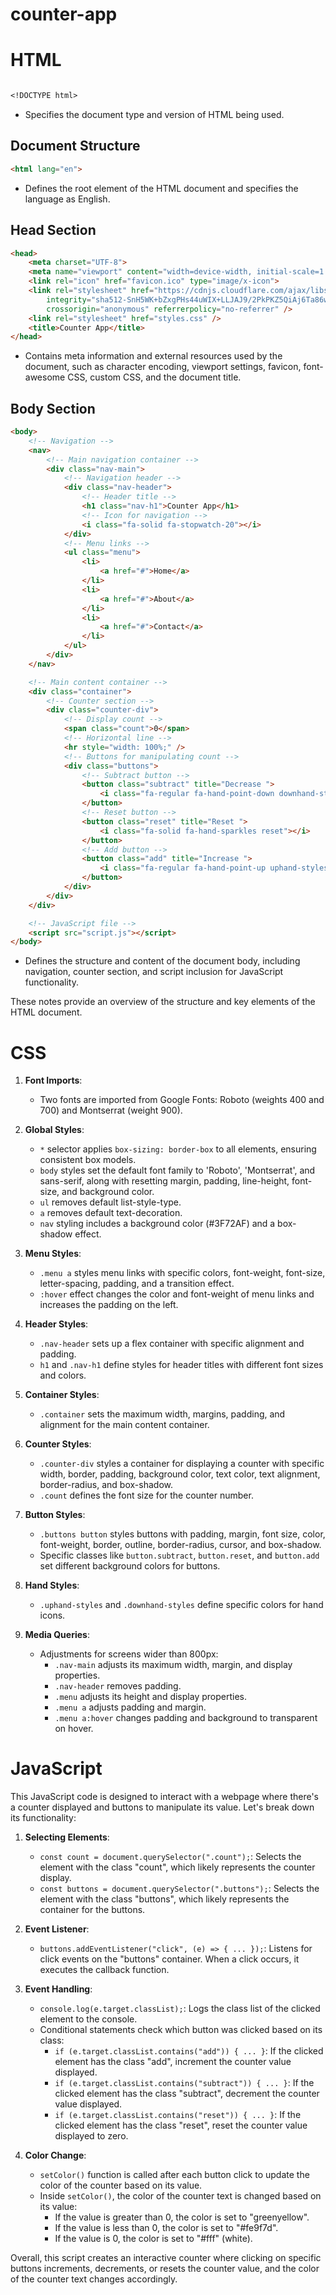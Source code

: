 # counter-app  

# HTML 
```markdown

<!DOCTYPE html>
```
- Specifies the document type and version of HTML being used.

## Document Structure
```html
<html lang="en">
```
- Defines the root element of the HTML document and specifies the language as English.

## Head Section
```html
<head>
    <meta charset="UTF-8">
    <meta name="viewport" content="width=device-width, initial-scale=1.0">
    <link rel="icon" href="favicon.ico" type="image/x-icon">
    <link rel="stylesheet" href="https://cdnjs.cloudflare.com/ajax/libs/font-awesome/6.5.2/css/all.min.css"
        integrity="sha512-SnH5WK+bZxgPHs44uWIX+LLJAJ9/2PkPKZ5QiAj6Ta86w+fsb2TkcmfRyVX3pBnMFcV7oQPJkl9QevSCWr3W6A=="
        crossorigin="anonymous" referrerpolicy="no-referrer" />
    <link rel="stylesheet" href="styles.css" />
    <title>Counter App</title>
</head>
```
- Contains meta information and external resources used by the document, such as character encoding, viewport settings, favicon, font-awesome CSS, custom CSS, and the document title.

## Body Section
```html
<body>
    <!-- Navigation -->
    <nav>
        <!-- Main navigation container -->
        <div class="nav-main">
            <!-- Navigation header -->
            <div class="nav-header">
                <!-- Header title -->
                <h1 class="nav-h1">Counter App</h1>
                <!-- Icon for navigation -->
                <i class="fa-solid fa-stopwatch-20"></i>
            </div>
            <!-- Menu links -->
            <ul class="menu">
                <li>
                    <a href="#">Home</a>
                </li>
                <li>
                    <a href="#">About</a>
                </li>
                <li>
                    <a href="#">Contact</a>
                </li>
            </ul>
        </div>
    </nav>

    <!-- Main content container -->
    <div class="container">
        <!-- Counter section -->
        <div class="counter-div">
            <!-- Display count -->
            <span class="count">0</span>
            <!-- Horizontal line -->
            <hr style="width: 100%;" />
            <!-- Buttons for manipulating count -->
            <div class="buttons">
                <!-- Subtract button -->
                <button class="subtract" title="Decrease ">
                    <i class="fa-regular fa-hand-point-down downhand-styles subtract"></i>
                </button>
                <!-- Reset button -->
                <button class="reset" title="Reset ">
                    <i class="fa-solid fa-hand-sparkles reset"></i>
                </button>
                <!-- Add button -->
                <button class="add" title="Increase ">
                    <i class="fa-regular fa-hand-point-up uphand-styles add"></i>
                </button>
            </div>
        </div>
    </div>

    <!-- JavaScript file -->
    <script src="script.js"></script>
</body>
```
- Defines the structure and content of the document body, including navigation, counter section, and script inclusion for JavaScript functionality.

These notes provide an overview of the structure and key elements of the HTML document.

# CSS 

1. **Font Imports**:
   - Two fonts are imported from Google Fonts: Roboto (weights 400 and 700) and Montserrat (weight 900).

2. **Global Styles**:
   - `*` selector applies `box-sizing: border-box` to all elements, ensuring consistent box models.
   - `body` styles set the default font family to 'Roboto', 'Montserrat', and sans-serif, along with resetting margin, padding, line-height, font-size, and background color.
   - `ul` removes default list-style-type.
   - `a` removes default text-decoration.
   - `nav` styling includes a background color (#3F72AF) and a box-shadow effect.

3. **Menu Styles**:
   - `.menu a` styles menu links with specific colors, font-weight, font-size, letter-spacing, padding, and a transition effect.
   - `:hover` effect changes the color and font-weight of menu links and increases the padding on the left.

4. **Header Styles**:
   - `.nav-header` sets up a flex container with specific alignment and padding.
   - `h1` and `.nav-h1` define styles for header titles with different font sizes and colors.

5. **Container Styles**:
   - `.container` sets the maximum width, margins, padding, and alignment for the main content container.

6. **Counter Styles**:
   - `.counter-div` styles a container for displaying a counter with specific width, border, padding, background color, text color, text alignment, border-radius, and box-shadow.
   - `.count` defines the font size for the counter number.

7. **Button Styles**:
   - `.buttons button` styles buttons with padding, margin, font size, color, font-weight, border, outline, border-radius, cursor, and box-shadow.
   - Specific classes like `button.subtract`, `button.reset`, and `button.add` set different background colors for buttons.

8. **Hand Styles**:
   - `.uphand-styles` and `.downhand-styles` define specific colors for hand icons.

9. **Media Queries**:
   - Adjustments for screens wider than 800px:
     - `.nav-main` adjusts its maximum width, margin, and display properties.
     - `.nav-header` removes padding.
     - `.menu` adjusts its height and display properties.
     - `.menu a` adjusts padding and margin.
     - `.menu a:hover` changes padding and background to transparent on hover.

# JavaScript

This JavaScript code is designed to interact with a webpage where there's a counter displayed and buttons to manipulate its value. Let's break down its functionality:

1. **Selecting Elements**:
   - `const count = document.querySelector(".count");`: Selects the element with the class "count", which likely represents the counter display.
   - `const buttons = document.querySelector(".buttons");`: Selects the element with the class "buttons", which likely represents the container for the buttons.

2. **Event Listener**:
   - `buttons.addEventListener("click", (e) => { ... });`: Listens for click events on the "buttons" container. When a click occurs, it executes the callback function.

3. **Event Handling**:
   - `console.log(e.target.classList);`: Logs the class list of the clicked element to the console.
   - Conditional statements check which button was clicked based on its class:
     - `if (e.target.classList.contains("add")) { ... }`: If the clicked element has the class "add", increment the counter value displayed.
     - `if (e.target.classList.contains("subtract")) { ... }`: If the clicked element has the class "subtract", decrement the counter value displayed.
     - `if (e.target.classList.contains("reset")) { ... }`: If the clicked element has the class "reset", reset the counter value displayed to zero.

4. **Color Change**:
   - `setColor()` function is called after each button click to update the color of the counter based on its value.
   - Inside `setColor()`, the color of the counter text is changed based on its value:
     - If the value is greater than 0, the color is set to "greenyellow".
     - If the value is less than 0, the color is set to "#fe9f7d".
     - If the value is 0, the color is set to "#fff" (white).

Overall, this script creates an interactive counter where clicking on specific buttons increments, decrements, or resets the counter value, and the color of the counter text changes accordingly.

